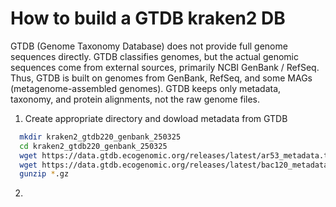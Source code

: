 # How to build a GTDB kraken2 DB

GTDB (Genome Taxonomy Database) does not provide full genome sequences directly. GTDB classifies genomes, but the actual genomic sequences come from external sources, primarily NCBI GenBank / RefSeq. Thus, GTDB is built on genomes from GenBank, RefSeq, and some MAGs (metagenome-assembled genomes). GTDB keeps only metadata, taxonomy, and protein alignments, not the raw genome files.

1. Create appropriate directory and dowload metadata from GTDB

```bash
  mkdir kraken2_gtdb220_genbank_250325
  cd kraken2_gtdb220_genbank_250325
  wget https://data.gtdb.ecogenomic.org/releases/latest/ar53_metadata.tsv.gz
  wget https://data.gtdb.ecogenomic.org/releases/latest/bac120_metadata.tsv.gz
  gunzip *.gz
```

2. 

   
